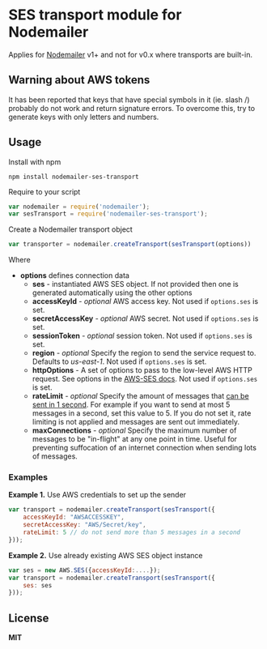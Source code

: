 # SES transport module for Nodemailer

Applies for [Nodemailer](http://www.nodemailer.com/) v1+ and not for v0.x where transports are built-in.

## Warning about AWS tokens

It has been reported that keys that have special symbols in it (ie. slash /) probably do not work and return signature errors. To overcome this, try to generate keys with only letters and numbers.

## Usage

Install with npm

    npm install nodemailer-ses-transport

Require to your script

```javascript
var nodemailer = require('nodemailer');
var sesTransport = require('nodemailer-ses-transport');
```

Create a Nodemailer transport object

```javascript
var transporter = nodemailer.createTransport(sesTransport(options))
```

Where

  * **options** defines connection data
    * **ses** - instantiated AWS SES object. If not provided then one is generated automatically using the other options
    * **accessKeyId** - *optional* AWS access key. Not used if `options.ses` is set.
    * **secretAccessKey** - *optional* AWS secret. Not used if `options.ses` is set.
    * **sessionToken** - *optional* session token. Not used if `options.ses` is set.
    * **region** - *optional* Specify the region to send the service request to. Defaults to *us-east-1*. Not used if `options.ses` is set.
    * **httpOptions** - A set of options to pass to the low-level AWS HTTP request. See options in the [AWS-SES docs](http://docs.aws.amazon.com/AWSJavaScriptSDK/latest/AWS/SES.html). Not used if `options.ses` is set.
    * **rateLimit** - *optional* Specify the amount of messages that [can be sent in 1 second](http://docs.aws.amazon.com/ses/latest/DeveloperGuide/limits.html). For example if you want to send at most 5 messages in a second, set this value to 5. If you do not set it, rate limiting is not applied and messages are sent out immediately.
    * **maxConnections** - *optional* Specify the maximum number of messages to be "in-flight" at any one point in time. Useful for preventing suffocation of an internet connection when sending lots of messages.

### Examples

**Example 1.** Use AWS credentials to set up the sender

```javascript
var transport = nodemailer.createTransport(sesTransport({
    accessKeyId: "AWSACCESSKEY",
    secretAccessKey: "AWS/Secret/key",
    rateLimit: 5 // do not send more than 5 messages in a second
}));
```

**Example 2.** Use already existing AWS SES object instance

```javascript
var ses = new AWS.SES({accessKeyId:....});
var transport = nodemailer.createTransport(sesTransport({
    ses: ses
}));
```

## License

**MIT**
